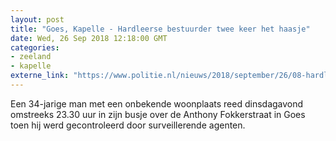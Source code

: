 ```yaml
---
layout: post
title: "Goes, Kapelle - Hardleerse bestuurder twee keer het haasje"
date: Wed, 26 Sep 2018 12:18:00 GMT
categories: 
- zeeland 
- kapelle 
externe_link: "https://www.politie.nl/nieuws/2018/september/26/08-hardleerse-bestuurder-twee-keer-het-haasje.html"
---
```


Een 34-jarige man met een onbekende woonplaats reed dinsdagavond omstreeks 23.30 uur in zijn busje over de Anthony Fokkerstraat in Goes toen hij werd gecontroleerd door surveillerende agenten.
